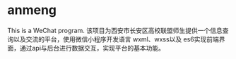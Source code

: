 # anmeng
This is a WeChat program.
该项目为西安市长安区高校联盟师生提供一个信息查询以及交流的平台，使用微信小程序开发语言 wxml、wxss以及 es6实现前端界面，通过api与后台进行数据交互，实现平台的基本功能。
